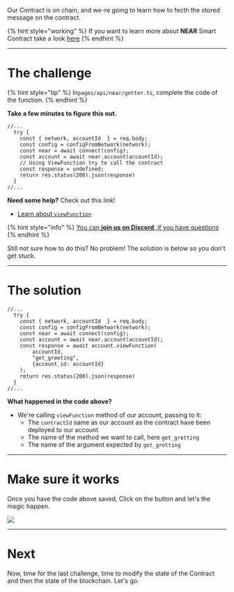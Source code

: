 Our Contract is on chain, and we-re going to learn how to fecth the stored message on the contract. 

{% hint style="working" %}
If you want to learn more about **NEAR** Smart Contract take a look [here](https://learn.figment.io/tutorials/write-and-deploy-a-smart-contract-on-near)
{% endhint %}

----------------------------------

# The challenge

{% hint style="tip" %}
In`pages/api/near/getter.ts`, complete the code of the function. 
{% endhint %}

**Take a few minutes to figure this out.**

```tsx
//...
  try {
    const { network, accountId  } = req.body;
    const config = configFromNetwork(network);
    const near = await connect(config);
    const account = await near.account(accountId);
    // Using ViewFunction try to call the contract 
    const response = undefined;
    return res.status(200).json(response)
  }
//...
```

**Need some help?** Check out this link!
* [Learn about `viewFunction`](https://near.github.io/near-api-js/classes/account.account-1.html#viewfunction)  

{% hint style="info" %}
[You can **join us on Discord**, if you have questions](https://discord.gg/fszyM7K)
{% endhint %}

Still not sure how to do this? No problem! The solution is below so you don't get stuck.

----------------------------------

# The solution

```tsx
//...
  try {
    const { network, accountId  } = req.body;
    const config = configFromNetwork(network);
    const near = await connect(config);
    const account = await near.account(accountId);
    const response = await account.viewFunction(
        accountId, 
        "get_greeting", 
        {account_id: accountId}
    );
    return res.status(200).json(response)
  }
//...
```

**What happened in the code above?**
* We're calling `viewFunction` method of our account, passing to it:
  * The `contractId` same as our account as the contract have been deployed to our account
  * The name of the method we want to call, here `get_gretting`
  * The name of the argument expected by `get_gretting` 

----------------------------------

# Make sure it works

Once you have the code above saved, Click on the button and let's the magic happen.

![](../../../.gitbook/assets/near-getter.gif)

----------------------------------

# Next

Now, time for the last challenge, time to modify the state of the Contract and then the state of the blockchain. Let's go.

